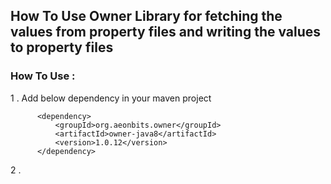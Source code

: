 ## How To Use Owner Library for fetching the values from property files and writing the values to property files

### How To Use :
1 .  Add below dependency in your maven project

          <dependency>
              <groupId>org.aeonbits.owner</groupId>
              <artifactId>owner-java8</artifactId>
              <version>1.0.12</version>
          </dependency>
    
2 . 

